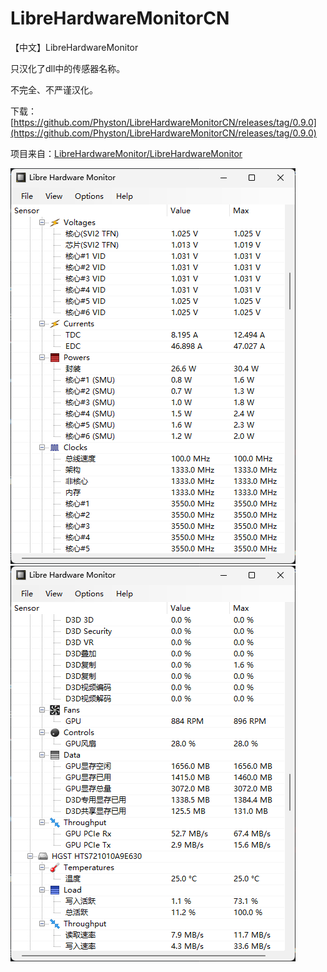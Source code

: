 # LibreHardwareMonitorCN
【中文】LibreHardwareMonitor

只汉化了dll中的传感器名称。

不完全、不严谨汉化。

下载：[https://github.com/Physton/LibreHardwareMonitorCN/releases/tag/0.9.0](https://github.com/Physton/LibreHardwareMonitorCN/releases/tag/0.9.0)

项目来自：[LibreHardwareMonitor/LibreHardwareMonitor](https://github.com/LibreHardwareMonitor/LibreHardwareMonitor)

![screenshot-1.png](https://raw.githubusercontent.com/Physton/LibreHardwareMonitorCN/main/screenshot-1.png)
![screenshot-2.png](https://raw.githubusercontent.com/Physton/LibreHardwareMonitorCN/main/screenshot-2.png)
